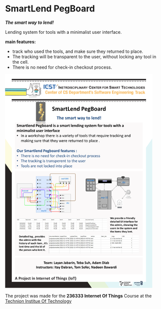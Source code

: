 # SmartLend PegBoard

__*The smart way to lend!*__

Lending system for tools with a minimalist user interface.



__main features:__

- track who used the tools, and make sure they returned to place. 
- The tracking will be transparent to the user, without locking any tool in the cell.
- There is no need for check-in checkout process.



<img src="assets/IOT_Poster.png" width="474.75" height="687">

The project was made for the __236333 Internet Of Things__ Course at the [Technion Institue Of Technology](https://www.technion.ac.il/)

